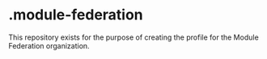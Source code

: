 # .module-federation
This repository exists for the purpose of creating the profile for the Module Federation organization.